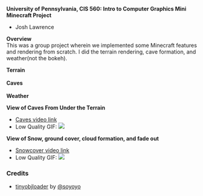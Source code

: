 **University of Pennsylvania, CIS 560: Intro to Computer Graphics
Mini Minecraft Project**

* Josh Lawrence

**Overview**<br />
This was a group project wherein we implemented some Minecraft features and rendering from scratch. I did the terrain rendering, cave formation, and weather(not the bokeh). 

**Terrain**<br />
<br />
**Caves**<br />
<br />
**Weather**<br />

**View of Caves From Under the Terrain**<br />
* [Caves video link](https://player.vimeo.com/video/239890456)
* Low Quality GIF:
![](img/caves.gif)

**View of Snow, ground cover, cloud formation, and fade out**<br />
* [Snowcover video link](https://player.vimeo.com/video/239890456)
* Low Quality GIF:
![](img/snowcover.gif)



### Credits
* [tinyobjloader](https://github.com/syoyo/tinyobjloader) by [@soyoyo](https://github.com/syoyo)
